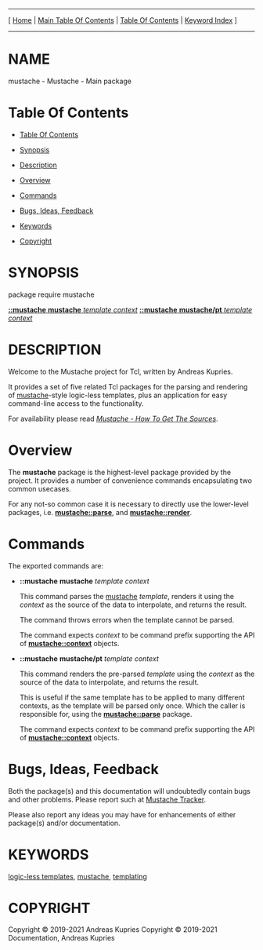 
[//000000001]: # (mustache \- Mustache\. Packages for logic\-less templating)
[//000000002]: # (Generated from file 'mustache\.man' by tcllib/doctools with format 'markdown')
[//000000003]: # (Copyright &copy; 2019\-2021 Andreas Kupries
Copyright &copy; 2019\-2021 Documentation, Andreas Kupries)
[//000000004]: # (mustache\(n\) 1 doc "Mustache\. Packages for logic\-less templating")

<hr> [ <a href="../../../../../../home">Home</a> | <a
href="../../toc.md">Main Table Of Contents</a> | <a
href="../toc.md">Table Of Contents</a> | <a
href="../../index.md">Keyword Index</a> ] <hr>

# NAME

mustache \- Mustache \- Main package

# <a name='toc'></a>Table Of Contents

  - [Table Of Contents](#toc)

  - [Synopsis](#synopsis)

  - [Description](#section1)

  - [Overview](#section2)

  - [Commands](#section3)

  - [Bugs, Ideas, Feedback](#section4)

  - [Keywords](#keywords)

  - [Copyright](#copyright)

# <a name='synopsis'></a>SYNOPSIS

package require mustache

[__::mustache__ __mustache__ *template* *context*](#1)
[__::mustache__ __mustache/pt__ *template* *context*](#2)

# <a name='description'></a>DESCRIPTION

Welcome to the Mustache project for Tcl, written by Andreas Kupries\.

It provides a set of five related Tcl packages for the parsing and rendering of
[mustache](https://mustache\.github\.io/)\-style logic\-less templates, plus an
application for easy command\-line access to the functionality\.

For availability please read *[Mustache \- How To Get The
Sources](mustache\_howto\_get\_sources\.md)*\.

# <a name='section2'></a>Overview

The __mustache__ package is the highest\-level package provided by the
project\. It provides a number of convenience commands encapsulating two common
usecases\.

For any not\-so common case it is necessary to directly use the lower\-level
packages, i\.e\. __[mustache::parse](mustache\_parse\.md)__, and
__[mustache::render](mustache\_render\.md)__\.

# <a name='section3'></a>Commands

The exported commands are:

  - <a name='1'></a>__::mustache__ __mustache__ *template* *context*

    This command parses the [mustache](https://mustache\.github\.io/)
    *template*, renders it using the *context* as the source of the data to
    interpolate, and returns the result\.

    The command throws errors when the template cannot be parsed\.

    The command expects *context* to be command prefix supporting the API of
    __[mustache::context](mustache\_context\.md)__ objects\.

  - <a name='2'></a>__::mustache__ __mustache/pt__ *template* *context*

    This command renders the pre\-parsed *template* using the *context* as
    the source of the data to interpolate, and returns the result\.

    This is useful if the same template has to be applied to many different
    contexts, as the template will be parsed only once\. Which the caller is
    responsible for, using the __[mustache::parse](mustache\_parse\.md)__
    package\.

    The command expects *context* to be command prefix supporting the API of
    __[mustache::context](mustache\_context\.md)__ objects\.

# <a name='section4'></a>Bugs, Ideas, Feedback

Both the package\(s\) and this documentation will undoubtedly contain bugs and
other problems\. Please report such at [Mustache
Tracker](https://core\.tcl\-lang\.org/akupries/mustache)\.

Please also report any ideas you may have for enhancements of either package\(s\)
and/or documentation\.

# <a name='keywords'></a>KEYWORDS

[logic\-less templates](\.\./\.\./index\.md\#key0),
[mustache](\.\./\.\./index\.md\#key2), [templating](\.\./\.\./index\.md\#key1)

# <a name='copyright'></a>COPYRIGHT

Copyright &copy; 2019\-2021 Andreas Kupries
Copyright &copy; 2019\-2021 Documentation, Andreas Kupries
